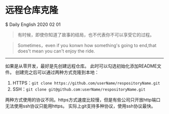 远程仓库克隆
=
$ Daily English 2020 02 01
>有时候，即使你知道了故事的结局，也不代表你不可以享受它的过程。

>Sometimes，even if you konwn how something's going to end,that does't mean you can't enjoy the ride.
-------
如果是从零开发，最好是先创建远程仓库。
此时可以勾选初始化添加README文件。
创建完之后可以通过两种方式克隆到本地：
1. HTTPS：`git clone https://github.com/userName/respositoryName.git`
2. SSH：`git clone git@github.com:userName/respositoryName.git`

两种方式使用的协议不同。https方式速度比较慢，但是有些公司只开放http端口无法使用ssh协议只能用https。
实际上git支持多种协议，使用ssh协议最快。